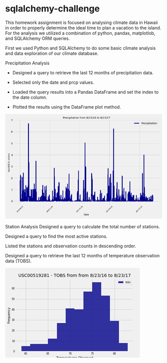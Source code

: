 # sqlalchemy-challenge

This homework assignment is focused on analysing climate data in Hawaii in order to properly determine the ideal time to plan a vacation to the island. For the analysis we utilized a combination of python, pandas, matplotlob, and SQLAlchemy ORM queries.

 First we used Python and SQLAlchemy to do some basic climate analysis and data exploration of our climate database.

 Precipitation Analysis
- Designed a query to retrieve the last 12 months of precipitation data.

- Selected only the date and prcp values.

- Loaded the query results into a Pandas DataFrame and set the index to the date column.

- Plotted the results using the DataFrame plot method.

 ![Precipitation Image](Images/precipitation.png)

 Station Analysis
Designed a query to calculate the total number of stations.

Designed a query to find the most active stations.

Listed the stations and observation counts in descending order.

Designed a query to retrieve the last 12 months of temperature observation data (TOBS).

![Tobs Image](Images/tobs.png)